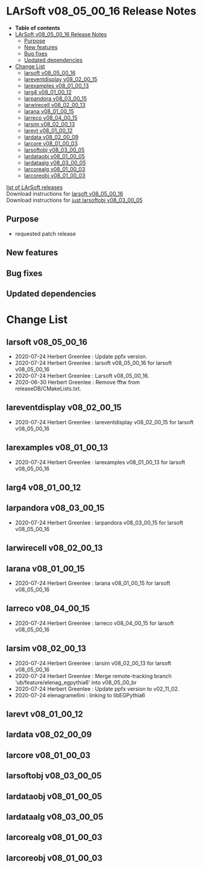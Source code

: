 LArSoft v08\_05\_00\_16 Release Notes
=============================================================================

-   **Table of contents**
-   [LArSoft v08\_05\_00\_16 Release Notes](#LArSoft-v08_05_00_16-Release-Notes)
    -   [Purpose](#Purpose)
    -   [New features](#New-features)
    -   [Bug fixes](#Bug-fixes)
    -   [Updated dependencies](#Updated-dependencies)
-   [Change List](#Change-List)
    -   [larsoft v08\_05\_00\_16](#larsoft-v08_05_00_16)
    -   [lareventdisplay v08\_02\_00\_15](#lareventdisplay-v08_02_00_15)
    -   [larexamples v08\_01\_00\_13](#larexamples-v08_01_00_13)
    -   [larg4 v08\_01\_00\_12](#larg4-v08_01_00_12)
    -   [larpandora v08\_03\_00\_15](#larpandora-v08_03_00_15)
    -   [larwirecell v08\_02\_00\_13](#larwirecell-v08_02_00_13)
    -   [larana v08\_01\_00\_15](#larana-v08_01_00_15)
    -   [larreco v08\_04\_00\_15](#larreco-v08_04_00_15)
    -   [larsim v08\_02\_00\_13](#larsim-v08_02_00_13)
    -   [larevt v08\_01\_00\_12](#larevt-v08_01_00_12)
    -   [lardata v08\_02\_00\_09](#lardata-v08_02_00_09)
    -   [larcore v08\_01\_00\_03](#larcore-v08_01_00_03)
    -   [larsoftobj v08\_03\_00\_05](#larsoftobj-v08_03_00_05)
    -   [lardataobj v08\_01\_00\_05](#lardataobj-v08_01_00_05)
    -   [lardataalg v08\_03\_00\_05](#lardataalg-v08_03_00_05)
    -   [larcorealg v08\_01\_00\_03](#larcorealg-v08_01_00_03)
    -   [larcoreobj v08\_01\_00\_03](#larcoreobj-v08_01_00_03)

[list of LArSoft releases](LArSoft_release_list)\
Download instructions for [larsoft v08\_05\_00\_16](http://scisoft.fnal.gov/scisoft/bundles/larsoft/v08_05_00_16/larsoft-v08_05_00_16.html)\
Download instructions for [just larsoftobj v08\_03\_00\_05](http://scisoft.fnal.gov/scisoft/bundles/larsoftobj/v08_03_00_05/larsoftobj-v08_03_00_05.html)

Purpose
--------------------

-   requested patch release

New features
------------------------------

Bug fixes
------------------------

Updated dependencies
----------------------------------------------

Change List
============================

larsoft v08\_05\_00\_16
-------------------------------------------------

-   2020-07-24 Herbert Greenlee : Update ppfx version.
-   2020-07-24 Herbert Greenlee : larsoft v08\_05\_00\_16 for larsoft v08\_05\_00\_16
-   2020-07-24 Herbert Greenlee : Larsoft v08\_05\_00\_16.
-   2020-06-30 Herbert Greenlee : Remove fftw from releaseDB/CMakeLists.txt.

lareventdisplay v08\_02\_00\_15
-----------------------------------------------------------------

-   2020-07-24 Herbert Greenlee : lareventdisplay v08\_02\_00\_15 for larsoft v08\_05\_00\_16

larexamples v08\_01\_00\_13
---------------------------------------------------------

-   2020-07-24 Herbert Greenlee : larexamples v08\_01\_00\_13 for larsoft v08\_05\_00\_16

larg4 v08\_01\_00\_12
---------------------------------------------

larpandora v08\_03\_00\_15
-------------------------------------------------------

-   2020-07-24 Herbert Greenlee : larpandora v08\_03\_00\_15 for larsoft v08\_05\_00\_16

larwirecell v08\_02\_00\_13
---------------------------------------------------------

larana v08\_01\_00\_15
-----------------------------------------------

-   2020-07-24 Herbert Greenlee : larana v08\_01\_00\_15 for larsoft v08\_05\_00\_16

larreco v08\_04\_00\_15
-------------------------------------------------

-   2020-07-24 Herbert Greenlee : larreco v08\_04\_00\_15 for larsoft v08\_05\_00\_16

larsim v08\_02\_00\_13
-----------------------------------------------

-   2020-07-24 Herbert Greenlee : larsim v08\_02\_00\_13 for larsoft v08\_05\_00\_16
-   2020-07-24 Herbert Greenlee : Merge remote-tracking branch ‘ub/feature/elenag\_egpythia6’ into v08\_05\_00\_br
-   2020-07-24 Herbert Greenlee : Update ppfx version to v02\_11\_02.
-   2020-07-24 elenagramellini : linking to libEGPythia6

larevt v08\_01\_00\_12
-----------------------------------------------

lardata v08\_02\_00\_09
-------------------------------------------------

larcore v08\_01\_00\_03
-------------------------------------------------

larsoftobj v08\_03\_00\_05
-------------------------------------------------------

lardataobj v08\_01\_00\_05
-------------------------------------------------------

lardataalg v08\_03\_00\_05
-------------------------------------------------------

larcorealg v08\_01\_00\_03
-------------------------------------------------------

larcoreobj v08\_01\_00\_03
-------------------------------------------------------
